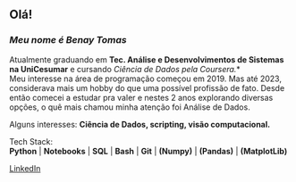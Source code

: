 ## Olá!

### ***Meu nome é Benay Tomas***
Atualmente graduando em **Tec. Análise e Desenvolvimentos de Sistemas na UniCesumar** e cursando *Ciência de Dados pela Coursera.**  
Meu interesse na área de programação começou em 2019. Mas até 2023, considerava mais um hobby do que uma possível profissão de fato. Desde então comecei a estudar pra valer e nestes 2 anos explorando diversas opções, o quê mais chamou minha atenção foi Análise de Dados.

Alguns interesses: 
**Ciência de Dados, scripting, visão computacional.** 

Tech Stack:  
**Python** | **Notebooks** | **SQL** | **Bash** | **Git** | **(Numpy)** | **(Pandas)** | **(MatplotLib)**  

[LinkedIn](https://linkedin.com/in/benay-tomas/)
